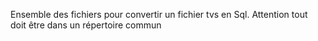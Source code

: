 Ensemble des fichiers pour convertir un fichier tvs en Sql. Attention tout doit être dans un répertoire commun